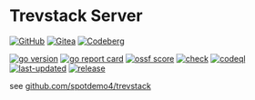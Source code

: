 # Trevstack Server

[![GitHub](https://img.shields.io/badge/GitHub-%23121011.svg?logo=github&logoColor=white)](https://github.com/spotdemo4/ts-server)
[![Gitea](https://img.shields.io/badge/Gitea-6eaa5b?logo=gitea&logoColor=fff)](https://gitea.com/spotdemo4/ts-server)
[![Codeberg](https://img.shields.io/badge/Codeberg-2185D0?logo=codeberg&logoColor=fff)](https://codeberg.org/spotdemo4/ts-server)

[![go version](https://img.shields.io/github/go-mod/go-version/spotdemo4/ts-server?logo=Go&logoColor=%2389dceb&label=go%20version&labelColor=%2311111b&color=%23313244)](https://go.dev/)
[![go report card](https://img.shields.io/badge/go%20report-A%2B-brightgreen?logo=Go&logoColor=%2389dceb&label=go%20report&labelColor=%2311111b)](https://www.goreportcard.com/report/github.com/spotdemo4/ts-server)
[![ossf score](https://img.shields.io/ossf-scorecard/github.com/spotdemo4/ts-server?label=ossf%20score&labelColor=%2311111b)](https://scorecard.dev/viewer/?uri=github.com/spotdemo4/ts-server)
[![check](https://img.shields.io/github/actions/workflow/status/spotdemo4/ts-server/check.yaml?logo=GitHub&logoColor=%23cdd6f4&label=check&labelColor=%2311111b)](https://github.com/spotdemo4/ts-server/actions/workflows/check.yaml)
[![codeql](https://img.shields.io/github/actions/workflow/status/spotdemo4/ts-server/codeql.yaml?logo=GitHub&logoColor=%23cdd6f4&label=codeql&labelColor=%2311111b)](https://github.com/spotdemo4/ts-server/actions/workflows/codeql.yaml)
[![last-updated](https://img.shields.io/badge/dynamic/json?url=https%3A%2F%2Fapi.github.com%2Frepos%2Fspotdemo4%2Fts-server%2Factions%2Fworkflows%2F169672507%2Fruns%3Fstatus%3Dcompleted%26conclusion%3Dsuccess%26per_page%3D1&query=%24.workflow_runs%5B0%5D.run_started_at&style=flat&logo=github&logoColor=%23cdd6f4&label=last%20updated&labelColor=%2311111b&color=%23313244)](https://github.com/spotdemo4/ts-server/actions/workflows/update.yaml)
[![release](https://img.shields.io/github/v/release/spotdemo4/ts-server?logo=github&logoColor=%23cdd6f4&labelColor=%2311111b&color=%23313244)](https://github.com/spotdemo4/ts-server/releases/latest)

see [github.com/spotdemo4/trevstack](https://github.com/spotdemo4/trevstack)

